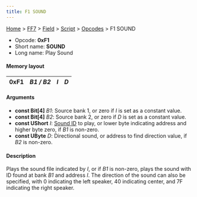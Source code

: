 ```yaml
---
title: F1 SOUND
---
```


[Home](Main%20Page.md) > [FF7](FF7.md) > [Field](FF7/Field.md) > [Script](FF7/Field/Script.md) > [Opcodes](FF7/Field/Script/Opcodes.md) > F1 SOUND

-   Opcode: **0xF1**
-   Short name: **SOUND**
-   Long name: Play Sound

#### Memory layout

| 0xF1 | *B1 / B2* | *I* | *D* |
|------|-----------|-----|-----|

#### Arguments

-   **const Bit\[4\]** *B1*: Source bank 1, or zero if *I* is set as a
    constant value.
-   **const Bit\[4\]** *B2*: Source bank 2, or zero if *D* is set as a
    constant value.
-   **const UShort** *I*: [Sound ID][] to play, or lower byte indicating
    address and higher byte zero, if *B1* is non-zero.
-   **const UByte** *D*: Directional sound, or address to find direction
    value, if *B2* is non-zero.

#### Description

Plays the sound file indicated by *I*, or if *B1* is non-zero, plays the
sound with ID found at bank *B1* and address *I*. The direction of the
sound can also be specified, with 0 indicating the left speaker, 40
indicating center, and 7F indicating the right speaker.

  [Sound ID]: ../../Sound%20ID%20Table.md "wikilink"
